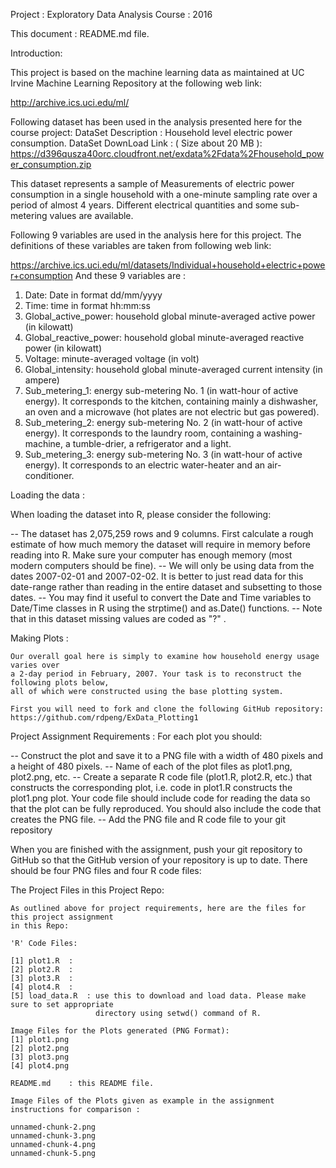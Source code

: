    Project : Exploratory Data Analysis Course : 2016

   This document : README.md file.

   Introduction:

   This project is based on the machine learning data as maintained at UC Irvine Machine Learning
   Repository at the following web link:

   http://archive.ics.uci.edu/ml/

   Following dataset has been used in the analysis presented here for the course project:
   DataSet Description : Household level electric power consumption.
   DataSet DownLoad Link :  ( Size about 20 MB ):
   https://d396qusza40orc.cloudfront.net/exdata%2Fdata%2Fhousehold_power_consumption.zip
   
   This dataset represents a sample of Measurements of electric power consumption in a single 
   household with a one-minute sampling rate over a period of almost 4 years. Different electrical 
   quantities and some sub-metering values are available.

   Following 9 variables are used in the analysis here for this project. The definitions of these
   variables are taken from following web link:

   https://archive.ics.uci.edu/ml/datasets/Individual+household+electric+power+consumption
   And these 9 variables are :

  1.  Date: Date in format dd/mm/yyyy 
  2.  Time: time in format hh:mm:ss 
  3.  Global_active_power: household global minute-averaged active power (in kilowatt) 
  4.  Global_reactive_power: household global minute-averaged reactive power (in kilowatt) 
  5.  Voltage: minute-averaged voltage (in volt) 
  6.  Global_intensity: household global minute-averaged current intensity (in ampere) 
  7.  Sub_metering_1: energy sub-metering No. 1 (in watt-hour of active energy). 
      It corresponds to the kitchen, containing mainly a dishwasher, an oven and a microwave 
      (hot plates are not electric but gas powered). 
  8.  Sub_metering_2: energy sub-metering No. 2 (in watt-hour of active energy). 
      It corresponds to the laundry room, containing a washing-machine, a tumble-drier, 
      a refrigerator and a light. 
  9.  Sub_metering_3: energy sub-metering No. 3 (in watt-hour of active energy). It corresponds 
      to an electric water-heater and an air-conditioner.

  Loading the data :

  When loading the dataset into R, please consider the following:

-- The dataset has 2,075,259 rows and 9 columns. First calculate a rough estimate of 
   how much memory the dataset will require in memory before reading into R. Make sure your 
   computer has enough memory (most modern computers should be fine).
-- We will only be using data from the dates 2007-02-01 and 2007-02-02.
   It is better to just read data for this date-range rather than reading in the entire 
   dataset and subsetting to those dates.
-- You may find it useful to convert the Date and Time variables to Date/Time 
   classes in R using the strptime() and as.Date() functions.
-- Note that in this dataset missing values are coded as "?" .

Making Plots :

    Our overall goal here is simply to examine how household energy usage varies over 
	a 2-day period in February, 2007. Your task is to reconstruct the following plots below, 
	all of which were constructed using the base plotting system.
	
    First you will need to fork and clone the following GitHub repository: 
	https://github.com/rdpeng/ExData_Plotting1
	

Project Assignment Requirements : For each plot you should:

   -- Construct the plot and save it to a PNG file with a width of 480 pixels and a height of 480 pixels.
   -- Name of each of the plot files as plot1.png, plot2.png, etc.
   -- Create a separate R code file (plot1.R, plot2.R, etc.) that constructs the 
      corresponding plot, i.e. code in plot1.R constructs the plot1.png plot. 
	  Your code file should include code for reading the data so that the plot can be fully 
	  reproduced. You should also include the code that creates the PNG file.
   -- Add the PNG file and R code file to your git repository
   
   When you are finished with the assignment, push your git repository to GitHub so 
   that the GitHub version of your repository is up to date. There should be 
   four PNG files and four R code files:
 
 The Project Files in this Project Repo:
 
    As outlined above for project requirements, here are the files for this project assignment
	in this Repo:
	
	'R' Code Files:
	
	[1] plot1.R  :
	[2] plot2.R  :
	[3] plot3.R  :
	[4] plot4.R  :
	[5] load_data.R  : use this to download and load data. Please make sure to set appropriate 
	                   directory using setwd() command of R.
	
	Image Files for the Plots generated (PNG Format):
	[1] plot1.png
	[2] plot2.png
	[3] plot3.png
	[4] plot4.png
	
    README.md    : this README file.
	
	Image Files of the Plots given as example in the assignment instructions for comparison :
	
	unnamed-chunk-2.png
	unnamed-chunk-3.png
	unnamed-chunk-4.png
	unnamed-chunk-5.png

